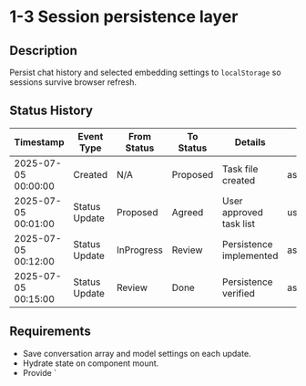 # 1-3 Session persistence layer

## Description
Persist chat history and selected embedding settings to `localStorage` so sessions survive browser refresh.

## Status History
| Timestamp | Event Type | From Status | To Status | Details | User |
|-----------|------------|-------------|-----------|---------|------|
| 2025-07-05 00:00:00 | Created | N/A | Proposed | Task file created | assistant |
| 2025-07-05 00:01:00 | Status Update | Proposed | Agreed | User approved task list | user |
| 2025-07-05 00:12:00 | Status Update | InProgress | Review | Persistence implemented | assistant |
| 2025-07-05 00:15:00 | Status Update | Review | Done | Persistence verified | assistant |

## Requirements
- Save conversation array and model settings on each update.
- Hydrate state on component mount.
- Provide `